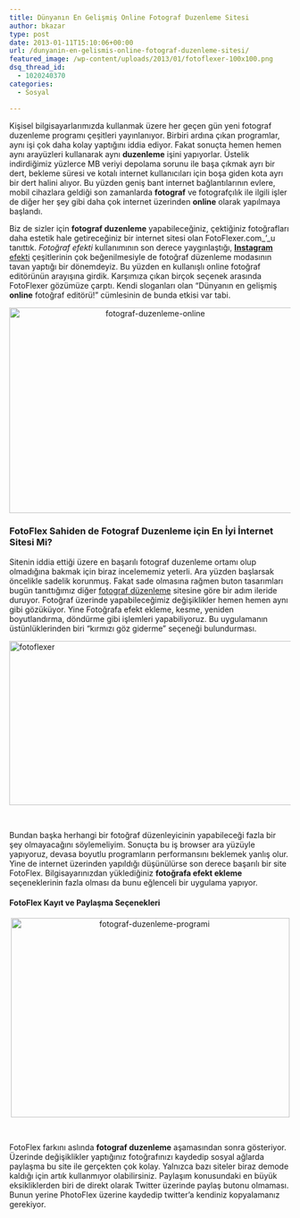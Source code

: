 ```yaml
---
title: Dünyanın En Gelişmiş Online Fotograf Duzenleme Sitesi
author: bkazar
type: post
date: 2013-01-11T15:10:06+00:00
url: /dunyanin-en-gelismis-online-fotograf-duzenleme-sitesi/
featured_image: /wp-content/uploads/2013/01/fotoflexer-100x100.png
dsq_thread_id:
  - 1020240370
categories:
  - Sosyal

---
```

Kişisel bilgisayarlarımızda kullanmak üzere her geçen gün yeni fotograf duzenleme programı çeşitleri yayınlanıyor. Birbiri ardına çıkan programlar, aynı işi çok daha kolay yaptığını iddia ediyor. Fakat sonuçta hemen hemen aynı arayüzleri kullanarak aynı **duzenleme** işini yapıyorlar. Üstelik indirdiğimiz yüzlerce MB veriyi depolama sorunu ile başa çıkmak ayrı bir dert, bekleme süresi ve kotalı internet kullanıcıları için boşa giden kota ayrı bir dert halini alıyor. Bu yüzden geniş bant internet bağlantılarının evlere, mobil cihazlara geldiği son zamanlarda **fotograf** ve fotografçılık ile ilgili işler de diğer her şey gibi daha çok internet üzerinden **online** olarak yapılmaya başlandı.

Biz de sizler için **fotograf duzenleme** yapabileceğiniz, çektiğiniz fotoğrafları daha estetik hale getireceğiniz bir internet sitesi olan FotoFlexer.com_’_u tanıttık. _Fotoğraf efekti_ kullanımının son derece yaygınlaştığı, [**Instagram** efekti][1] çeşitlerinin çok beğenilmesiyle de fotoğraf düzenleme modasının tavan yaptığı bir dönemdeyiz. Bu yüzden en kullanışlı online fotoğraf editörünün arayışına girdik. Karşımıza çıkan birçok seçenek arasında FotoFlexer gözümüze çarptı. Kendi sloganları olan “Dünyanın en gelişmiş **online** fotoğraf editörü!” cümlesinin de bunda etkisi var tabi.

<p style="text-align: center;">
  <img class="aligncenter  wp-image-10742" alt="fotograf-duzenleme-online" src="https://www.murekkep.org/wp-content/uploads/2013/01/fotograf-duzenleme-online.png" width="507" height="368" srcset="https://www.murekkep.org/wp-content/uploads/2013/01/fotograf-duzenleme-online.png 938w, https://www.murekkep.org/wp-content/uploads/2013/01/fotograf-duzenleme-online-400x290.png 400w, https://www.murekkep.org/wp-content/uploads/2013/01/fotograf-duzenleme-online-50x36.png 50w, https://www.murekkep.org/wp-content/uploads/2013/01/fotograf-duzenleme-online-125x90.png 125w, https://www.murekkep.org/wp-content/uploads/2013/01/fotograf-duzenleme-online-275x200.png 275w, https://www.murekkep.org/wp-content/uploads/2013/01/fotograf-duzenleme-online-419x305.png 419w" sizes="(max-width: 507px) 100vw, 507px" />
</p>

### FotoFlex Sahiden de Fotograf Duzenleme için En İyi İnternet Sitesi Mi?

Sitenin iddia ettiği üzere en başarılı fotograf duzenleme ortamı olup olmadığına bakmak için biraz incelememiz yeterli. Ara yüzden başlarsak öncelikle sadelik korunmuş. Fakat sade olmasına rağmen buton tasarımları bugün tanıttığımız diğer [fotograf düzenleme][2] sitesine göre bir adım ileride duruyor. Fotoğraf üzerinde yapabileceğimiz değişiklikler hemen hemen aynı gibi gözüküyor. Yine Fotoğrafa efekt ekleme, kesme, yeniden boyutlandırma, döndürme gibi işlemleri yapabiliyoruz. Bu uygulamanın üstünlüklerinden biri “kırmızı göz giderme” seçeneği bulundurması.

<img class="aligncenter  wp-image-10741" alt="fotoflexer" src="https://www.murekkep.org/wp-content/uploads/2013/01/fotoflexer.png" width="620" height="294" srcset="https://www.murekkep.org/wp-content/uploads/2013/01/fotoflexer.png 1265w, https://www.murekkep.org/wp-content/uploads/2013/01/fotoflexer-400x189.png 400w, https://www.murekkep.org/wp-content/uploads/2013/01/fotoflexer-50x23.png 50w, https://www.murekkep.org/wp-content/uploads/2013/01/fotoflexer-125x59.png 125w, https://www.murekkep.org/wp-content/uploads/2013/01/fotoflexer-300x142.png 300w, https://www.murekkep.org/wp-content/uploads/2013/01/fotoflexer-580x275.png 580w" sizes="(max-width: 620px) 100vw, 620px" /> 

&nbsp;

Bundan başka herhangi bir fotoğraf düzenleyicinin yapabileceği fazla bir şey olmayacağını söylemeliyim. Sonuçta bu iş browser ara yüzüyle yapıyoruz, devasa boyutlu programların performansını beklemek yanlış olur. Yine de internet üzerinden yapıldığı düşünülürse son derece başarılı bir site FotoFlex. Bilgisayarınızdan yüklediğiniz **fotoğrafa efekt ekleme** seçeneklerinin fazla olması da bunu eğlenceli bir uygulama yapıyor.

#### FotoFlex Kayıt ve Paylaşma Seçenekleri

<p style="text-align: center;">
  <img class="aligncenter  wp-image-10740" alt="fotograf-duzenleme-programi" src="https://www.murekkep.org/wp-content/uploads/2013/01/fotograf-duzenleme-programi.png" width="499" height="357" srcset="https://www.murekkep.org/wp-content/uploads/2013/01/fotograf-duzenleme-programi.png 693w, https://www.murekkep.org/wp-content/uploads/2013/01/fotograf-duzenleme-programi-400x286.png 400w, https://www.murekkep.org/wp-content/uploads/2013/01/fotograf-duzenleme-programi-50x35.png 50w, https://www.murekkep.org/wp-content/uploads/2013/01/fotograf-duzenleme-programi-125x89.png 125w, https://www.murekkep.org/wp-content/uploads/2013/01/fotograf-duzenleme-programi-279x200.png 279w, https://www.murekkep.org/wp-content/uploads/2013/01/fotograf-duzenleme-programi-426x305.png 426w" sizes="(max-width: 499px) 100vw, 499px" />
</p>

&nbsp;

FotoFlex farkını aslında **fotograf duzenleme** aşamasından sonra gösteriyor. Üzerinde değişiklikler yaptığınız fotoğrafınızı kaydedip sosyal ağlarda paylaşma bu site ile gerçekten çok kolay. Yalnızca bazı siteler biraz demode kaldığı için artık kullanmıyor olabilirsiniz. Paylaşım konusundaki en büyük eksikliklerden biri de direkt olarak Twitter üzerinde paylaş butonu olmaması. Bunun yerine PhotoFlex üzerine kaydedip twitter’a kendiniz kopyalamanız gerekiyor.

 [1]: https://www.murekkep.org/instagram-fotograf-efekti-9275
 [2]: https://www.murekkep.org/en-basarili-online-fotograf-duzenleme-sitesi-10732